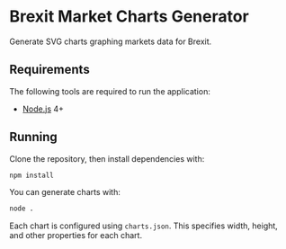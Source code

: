 
# Brexit Market Charts Generator

Generate SVG charts graphing markets data for Brexit.


## Requirements

The following tools are required to run the application:

  * [Node.js] 4+


## Running

Clone the repository, then install dependencies with:

```sh
npm install
```

You can generate charts with:

```sh
node .
```

Each chart is configured using `charts.json`. This specifies width, height, and other properties for each chart.



[node.js]: https://nodejs.org/
